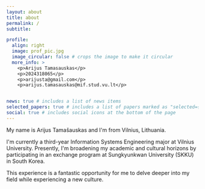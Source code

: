 ```yaml
---
layout: about
title: about
permalink: /
subtitle: 

profile:
  align: right
  image: prof_pic.jpg
  image_circular: false # crops the image to make it circular
  more_info: >
    <p>Arijus Tamasauskas</p>
    <p>2024318065</p>
    <p>arijusta@gmail.com</p>
    <p>arijus.tamasauskas@mif.stud.vu.lt</p>


news: true # includes a list of news items
selected_papers: true # includes a list of papers marked as "selected={true}"
social: true # includes social icons at the bottom of the page
---
```


My name is Arijus Tamašauskas and I'm from Vilnius, Lithuania. 

I'm currently a third-year Information Systems Engineering major at Vilnius University. Presently, I'm broadening my academic and cultural horizons by participating in an exchange program at Sungkyunkwan University (SKKU) in South Korea. 

This experience is a fantastic opportunity for me to delve deeper into my field while experiencing a new culture.
